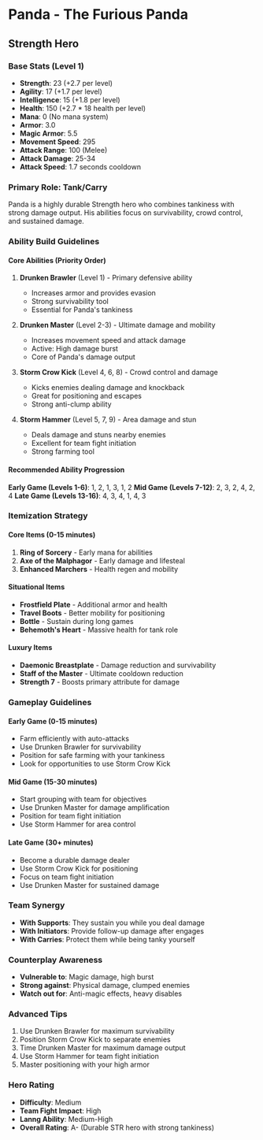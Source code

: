 # Panda - The Furious Panda
## Strength Hero

### Base Stats (Level 1)
- **Strength**: 23 (+2.7 per level)
- **Agility**: 17 (+1.7 per level)
- **Intelligence**: 15 (+1.8 per level)
- **Health**: 150 (+2.7 * 18 health per level)
- **Mana**: 0 (No mana system)
- **Armor**: 3.0
- **Magic Armor**: 5.5
- **Movement Speed**: 295
- **Attack Range**: 100 (Melee)
- **Attack Damage**: 25-34
- **Attack Speed**: 1.7 seconds cooldown

### Primary Role: Tank/Carry
Panda is a highly durable Strength hero who combines tankiness with strong damage output. His abilities focus on survivability, crowd control, and sustained damage.

### Ability Build Guidelines

#### Core Abilities (Priority Order)
1. **Drunken Brawler** (Level 1) - Primary defensive ability
   - Increases armor and provides evasion
   - Strong survivability tool
   - Essential for Panda's tankiness

2. **Drunken Master** (Level 2-3) - Ultimate damage and mobility
   - Increases movement speed and attack damage
   - Active: High damage burst
   - Core of Panda's damage output

3. **Storm Crow Kick** (Level 4, 6, 8) - Crowd control and damage
   - Kicks enemies dealing damage and knockback
   - Great for positioning and escapes
   - Strong anti-clump ability

4. **Storm Hammer** (Level 5, 7, 9) - Area damage and stun
   - Deals damage and stuns nearby enemies
   - Excellent for team fight initiation
   - Strong farming tool

#### Recommended Ability Progression
**Early Game (Levels 1-6)**: 1, 2, 1, 3, 1, 2
**Mid Game (Levels 7-12)**: 2, 3, 2, 4, 2, 4
**Late Game (Levels 13-16)**: 4, 3, 4, 1, 4, 3

### Itemization Strategy

#### Core Items (0-15 minutes)
1. **Ring of Sorcery** - Early mana for abilities
2. **Axe of the Malphagor** - Early damage and lifesteal
3. **Enhanced Marchers** - Health regen and mobility

#### Situational Items
- **Frostfield Plate** - Additional armor and health
- **Travel Boots** - Better mobility for positioning
- **Bottle** - Sustain during long games
- **Behemoth's Heart** - Massive health for tank role

#### Luxury Items
- **Daemonic Breastplate** - Damage reduction and survivability
- **Staff of the Master** - Ultimate cooldown reduction
- **Strength 7** - Boosts primary attribute for damage

### Gameplay Guidelines

#### Early Game (0-15 minutes)
- Farm efficiently with auto-attacks
- Use Drunken Brawler for survivability
- Position for safe farming with your tankiness
- Look for opportunities to use Storm Crow Kick

#### Mid Game (15-30 minutes)
- Start grouping with team for objectives
- Use Drunken Master for damage amplification
- Position for team fight initiation
- Use Storm Hammer for area control

#### Late Game (30+ minutes)
- Become a durable damage dealer
- Use Storm Crow Kick for positioning
- Focus on team fight initiation
- Use Drunken Master for sustained damage

### Team Synergy
- **With Supports**: They sustain you while you deal damage
- **With Initiators**: Provide follow-up damage after engages
- **With Carries**: Protect them while being tanky yourself

### Counterplay Awareness
- **Vulnerable to**: Magic damage, high burst
- **Strong against**: Physical damage, clumped enemies
- **Watch out for**: Anti-magic effects, heavy disables

### Advanced Tips
1. Use Drunken Brawler for maximum survivability
2. Position Storm Crow Kick to separate enemies
3. Time Drunken Master for maximum damage output
4. Use Storm Hammer for team fight initiation
5. Master positioning with your high armor

### Hero Rating
- **Difficulty**: Medium
- **Team Fight Impact**: High
- **Lanng Ability**: Medium-High
- **Overall Rating**: A- (Durable STR hero with strong tankiness)
